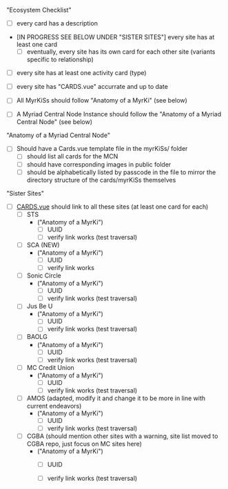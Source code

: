 
"Ecosystem Checklist"
- [ ] every card has a description
- [IN PROGRESS SEE BELOW UNDER "SISTER SITES"] every site has at least one card
    - [ ] eventually, every site has its own card for each other site (variants specific to relationship)
- [ ] every site has at least one activity card (type)
- [ ] every site has "CARDS.vue" accurrate and up to date
- [ ] All MyrKiSs should follow "Anatomy of a MyrKi" (see below)
- [ ] A Myriad Central Node Instance should follow the "Anatomy of a Myriad Central Node" (see below)





"Anatomy of a Myriad Central Node"
- [ ] Should have a Cards.vue template file in the myrKiSs/ folder
    - [ ] should list all cards for the MCN
    - [ ] should have corresponding images in public folder
    - [ ] should be alphabetically listed by passcode in the file to mirror the directory structure of the cards/myrKiSs themselves

"Sister Sites"
- [ ] [CARDS.vue](./src/pages/myrKiSs/CARDS.vue) should link to all these sites (at least one card for each)
    - [ ] STS 
        - ("Anatomy of a MyrKi")
            - [ ] UUID
            - [ ] verify link works (test traversal)
    - [ ] SCA (NEW)
        - ("Anatomy of a MyrKi")            
            - [ ] UUID
            - [ ] verify link works   
    - [ ] Sonic Circle 
        - ("Anatomy of a MyrKi")
            - [ ] UUID
            - [ ] verify link works (test traversal)
    - [ ] Jus Be U 
        - ("Anatomy of a MyrKi")
            - [ ] UUID
            - [ ] verify link works (test traversal)
    - [ ] BAOLG 
        - ("Anatomy of a MyrKi")
            - [ ] UUID
            - [ ] verify link works (test traversal)
    - [ ] MC Credit Union 
        - ("Anatomy of a MyrKi")
            - [ ] UUID
            - [ ] verify link works (test traversal)
    - [ ] AMOS (adapted, modify it and change it to be more in line with current endeavors) 
        - ("Anatomy of a MyrKi")
            - [ ] UUID
            - [ ] verify link works (test traversal)
    - [ ] CGBA (should mention other sites with a warning, site list moved to CGBA repo, just focus on MC sites here) 
        - ("Anatomy of a MyrKi")
            - [ ] UUID
            - [ ] verify link works (test traversal)
            
        

